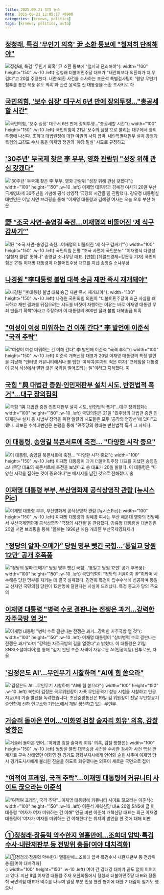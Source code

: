 ```yaml
---
title: 2025.09.21 정치 뉴스
date: 2025-09-21 12:05:17 +0900
categories: [krnews, politics]
tags: [krnews, politics, auto]
---
```

## [정청래, 특검 '무인기 의혹' 尹 소환 통보에 "철저히 단죄해야"](https://n.news.naver.com/mnews/article/469/0000888269)

![정청래, 특검 '무인기 의혹' 尹 소환 통보에 "철저히 단죄해야"](https://mimgnews.pstatic.net/image/origin/469/2025/09/20/888269.jpg?type=nf220_150){: width="100" height="150" .w-10 .left}
정청래 더불어민주당 대표가 "내란죄보다 외환죄가 더 무겁다"고 20일 주장했다. 내란·외환 사건을 수사하는 조은석 특별검사팀이 '평양 무인기 침투를 통한 북풍 유도 의혹'과 관련 윤석열 전 대통령을 소환 조사키로 하

## [국민의힘, '보수 심장' 대구서 6년 만에 장외투쟁…"총공세할 시간"](https://n.news.naver.com/mnews/article/008/0005253340)

![국민의힘, '보수 심장' 대구서 6년 만에 장외투쟁…"총공세할 시간"](https://mimgnews.pstatic.net/image/origin/008/2025/09/21/5253340.jpg?type=nf220_150){: width="100" height="150" .w-10 .left}
국민의힘이 21일 '보수의 심장'으로 불리는 대구에서 장외 투쟁에 나선다. 조희대 대법원장에 대한 여권의 사퇴 압박, 내란특별재판부 설치 강행과 특검의 고강도 수사 등을 이재명 정권의 '야당 말살' 시도로 규정하고

## ['30주년' 부국제 찾은 李 부부, 영화 관람뒤 "성장 위해 관심 갖겠다"](https://n.news.naver.com/mnews/article/025/0003470446)

!['30주년' 부국제 찾은 李 부부, 영화 관람뒤 "성장 위해 관심 갖겠다"](https://mimgnews.pstatic.net/image/origin/025/2025/09/20/3470446.jpg?type=nf220_150){: width="100" height="150" .w-10 .left}
이재명 대통령과 김혜경 여사가 20일 부산국제영화제 30주년을 기념해 공식 상영작 ‘극장의 시간들’을 관람했다. 강유정 대통령실 대변인은 이날 서면 브리핑을 통해 “이재명 대통령과 김혜경 여사는 오늘 오후 부산 해운

## [野 “조국 사면-송영길 축전…이재명의 비뚤어진 ‘제 식구 감싸기’”](https://n.news.naver.com/mnews/article/016/0002532211)

![野 “조국 사면-송영길 축전…이재명의 비뚤어진 ‘제 식구 감싸기’”](https://mimgnews.pstatic.net/image/origin/016/2025/09/21/2532211.jpg?type=nf220_150){: width="100" height="150" .w-10 .left}
국민의힘 논평 “조국 사면에 국민분노” “이재명식 다양성 ‘실형자 클럽’ 뜻하나” 송영길 소나무당 대표. [연합] [헤럴드경제=강문규 기자] 국민의힘은 21일 이재명 대통령이 더불어민주당 대표를 지낸 송영길 소나무당

## [나경원 "李대통령 불법 대북 송금 재판 즉시 재개돼야"](https://n.news.naver.com/mnews/article/119/0003005573)

![나경원 "李대통령 불법 대북 송금 재판 즉시 재개돼야"](https://mimgnews.pstatic.net/image/origin/119/2025/09/21/3005573.jpg?type=nf220_150){: width="100" height="150" .w-10 .left}
나경원 국민의힘 의원이 "더불어민주당이 최근 사실을 왜곡하고 재판 결과를 뒤집으려는 시도를 버젓이 자행하는 이유는 바로 이재명 대통령 무죄 만들기 획책"이라고 주장하며 이 대통령의 800만 달러 불법 대북송금 의혹

## ["여성이 여성 미워하는 건 이해 간다" 李 발언에 이준석 "국격 추락"](https://n.news.naver.com/mnews/article/469/0000888276)

!["여성이 여성 미워하는 건 이해 간다" 李 발언에 이준석 "국격 추락"](https://mimgnews.pstatic.net/image/origin/469/2025/09/20/888276.jpg?type=nf220_150){: width="100" height="150" .w-10 .left}
이준석 개혁신당 대표가 20일 이재명 대통령의 특정 발언을 겨냥해 "인터넷 커뮤니티에서나 볼 법한 ‘여적여(여자의 적은 여자)’ 프레임을 대통령이 공식 석상에서 말한 것은 국격을 떨어뜨리는 일"이라고 지적했다. 이

## [국힘 "與 대법관 증원·인민재판부 설치 시도, 반헌법적 폭거"…대구 장외집회](https://n.news.naver.com/mnews/article/003/0013494960)

![국힘 "與 대법관 증원·인민재판부 설치 시도, 반헌법적 폭거"…대구 장외집회](https://mimgnews.pstatic.net/image/origin/003/2025/09/21/13494960.jpg?type=nf220_150){: width="100" height="150" .w-10 .left}
국민의힘은 21일 "민주당의 대법관 증원·인민재판부 설치 등 사법부 장악을 위한 일련의 시도들은 모두 '공작의 연장선'에 있다"고 했다. 최보윤 수석대변인은 논평을 통해 "민주당의 행태는 반헌법적 폭거 그 자체다.

## [이 대통령, 송영길 북콘서트에 축전… "다양한 시각 중요"](https://n.news.naver.com/mnews/article/469/0000888268)

![이 대통령, 송영길 북콘서트에 축전… "다양한 시각 중요"](https://mimgnews.pstatic.net/image/origin/469/2025/09/20/888268.jpg?type=nf220_150){: width="100" height="150" .w-10 .left}
이재명 대통령이 과거 더불어민주당 대표를 지냈던 송영길 소나무당 대표의 북콘서트에 축전을 보냈다고 송 대표가 20일 밝혔다. 이 대통령은 “다양한 시각을 접하는 것이 중요하다”는 메시지를 남긴 것으로 전해졌다. 송

## [이재명 대통령 부부, 부산영화제 공식상영작 관람 [뉴시스Pic]](https://n.news.naver.com/mnews/article/003/0013494578)

![이재명 대통령 부부, 부산영화제 공식상영작 관람 [뉴시스Pic]](https://mimgnews.pstatic.net/image/origin/003/2025/09/20/13494578.jpg?type=nf220_150){: width="100" height="150" .w-10 .left}
이재명 대통령과 김혜경 여사는 부산 해운대 영화의 전당에서 부산국제영화제 공식상영작 '극장의 시간들'을 관람했다. 강유정 대통령실 대변인은 20일 서면 브리핑을 통해 "올해는 1996년 처음 개최된 부산국제영화제가

## [“정당의 알파·오메가” 당원 명부 뺏긴 국힘…‘통일교 당원 12만’ 공개 후폭풍](https://n.news.naver.com/mnews/article/032/0003397646)

![“정당의 알파·오메가” 당원 명부 뺏긴 국힘…‘통일교 당원 12만’ 공개 후폭풍](https://mimgnews.pstatic.net/image/origin/032/2025/09/20/3397646.jpg?type=nf220_150){: width="100" height="150" .w-10 .left}
국민의힘이 “정당의 처음이자 끝”이라며 사수해온 당원 명부를 지키는 데 결국 실패했다. 김건희 특검이 압수수색에 성공하며 통일교 신자인 국민의힘 당원이 12만명에 달한다는 사실이 드러났다. 특정 종교가 당의 주요 의

## [이재명 대통령 "병력 수로 결판나는 전쟁은 과거…강력한 자주국방 열 것"](https://n.news.naver.com/mnews/article/008/0005253387)

![이재명 대통령 "병력 수로 결판나는 전쟁은 과거…강력한 자주국방 열 것"](https://mimgnews.pstatic.net/image/origin/008/2025/09/21/5253387.jpg?type=nf220_150){: width="100" height="150" .w-10 .left}
이재명 대통령이 "상비병력 수로 결판나는 전쟁은 과거"라며 "강력한 자주국방의 길을 열겠다"고 밝혔다. 이 대통령은 21일 SNS(소셜미디어)를 통해 "감지 판단 조준 사격이 자유로운 AI(인공지능) 전투로봇, 자율

## ['김정은도 AI'…무인무기 시찰하며 "AI에 힘 쏟으라"](https://n.news.naver.com/mnews/article/374/0000464471)

!['김정은도 AI'…무인무기 시찰하며 "AI에 힘 쏟으라"](https://mimgnews.pstatic.net/image/origin/374/2025/09/20/464471.jpg?type=nf220_150){: width="100" height="150" .w-10 .left}
북한이 김정은 국무위원장이 자폭 무인공격기 성능 시험을 시찰하고 인공지능(AI) 기술 발전을 독려했습니다. 조선중앙통신은 19일 김 위원장이 전날 무인항공기술연합체 산하 연구소와 기업소에서 개발 생산하고 있는 무인무

## [거슬러 돌아온 연어…'이화영 검찰 술자리 회유' 의혹, 감찰 방향은](https://n.news.naver.com/mnews/article/008/0005253280)

![거슬러 돌아온 연어…'이화영 검찰 술자리 회유' 의혹, 감찰 방향은](https://mimgnews.pstatic.net/image/origin/008/2025/09/21/5253280.jpg?type=nf220_150){: width="100" height="150" .w-10 .left}
쌍방을 불법 대북송금 사건을 수사한 검사가 사건 핵심 관계자로 구속 상태였던 이화영 전 경기도 평화부지사에게 연어와 술을 사주며 이재명 당시 경기도지사에게 불리한 진술을 하도록 회유했다는 의혹이 새로운 국면으로 접어

## [“여적여 프레임, 국격 추락”…이재명 대통령에 커뮤니티 사이트 끊으라는 이준석](https://n.news.naver.com/mnews/article/009/0005561923)

![“여적여 프레임, 국격 추락”…이재명 대통령에 커뮤니티 사이트 끊으라는 이준석](https://mimgnews.pstatic.net/image/origin/009/2025/09/20/5561923.jpg?type=nf220_150){: width="100" height="150" .w-10 .left}
이준석 개혁신당 대표 20일 SNS에 글 이 대통령 “여자가 여자 미워하는 건 이해” 언급 비판 이준석 개혁신당 대표는 최근 이재명 대통령이 ‘여자가 여자를 미워하는 건 이해한다’는 취지의 발언을 한 것에 대해 비판

## [①정청래·장동혁 악수한지 열흘만에…조희대 압박·특검수사·내란재판부 등 전방위 충돌[여야 대치격화]](https://n.news.naver.com/mnews/article/003/0013494063)

![①정청래·장동혁 악수한지 열흘만에…조희대 압박·특검수사·내란재판부 등 전방위 충돌[여야 대치격화]](https://mimgnews.pstatic.net/image/origin/003/2025/09/20/13494063.jpg?type=nf220_150){: width="100" height="150" .w-10 .left}
여야 간 강대강 대치가 끝도 없이 이어지고 있다. 지난 8일 이재명 대통령 주재 오찬회동에서 정청래 더불어민주당 대표와 장동혁 국민의힘 대표가 악수를 나누며 일정 부분 민생 현안 협치에 대한 기대감이 일기도 했으나


